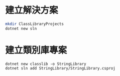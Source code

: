# 建立解決方案

``` sh
mkdir ClassLibraryProjects
dotnet new sln
```

# 建立類別庫專案

``` 
dotnet new classlib -o StringLibrary
dotnet sln add StringLibrary/StringLibrary.csproj
```